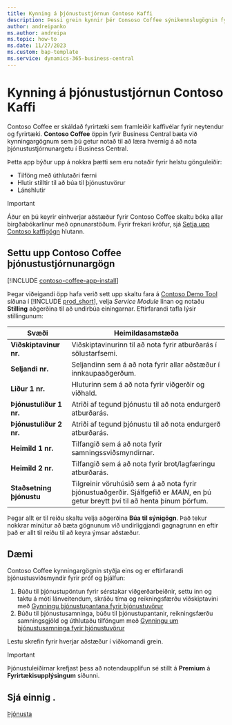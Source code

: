 ```yaml
---
title: Kynning á þjónustustjórnun Contoso Kaffi
description: Þessi grein kynnir þér Consoso Coffee sýnikennslugögnin fyrir þjónustustjórnun.
author: andreipanko
ms.author: andreipa
ms.topic: how-to
ms.date: 11/27/2023
ms.custom: bap-template
ms.service: dynamics-365-business-central
---
```


# <a name="introduction-to-contoso-coffee-service-management"></a>Kynning á þjónustustjórnun Contoso Kaffi

Contoso Coffee er skáldað fyrirtæki sem framleiðir kaffivélar fyrir neytendur og fyrirtæki.  **Contoso Coffee** öppin fyrir Business Central bæta við kynningargögnum sem þú getur notað til að læra hvernig á að nota þjónustustjórnunargetu í Business Central.

Þetta app býður upp á nokkra þætti sem eru notaðir fyrir helstu gönguleiðir:

- Tilföng með úthlutaðri færni
- Hlutir stilltir til að búa til þjónustuvörur
- Lánshlutir

> [!IMPORTANT]
> Áður en þú keyrir einhverjar aðstæður fyrir Contoso Coffee skaltu bóka allar birgðabókarlínur með opnunarstöðum. Fyrir frekari kröfur, sjá [Setja upp Contoso kaffigögn](#set-up-contoso-coffee-service-management-data) hlutann.
>
> 
## <a name="set-up-contoso-coffee-service-management-data"></a>Settu upp Contoso Coffee þjónustustjórnunargögn

[!INCLUDE [contoso-coffee-app-install](../../includes/contoso-coffee-app-install.md)]

Þegar viðeigandi öpp hafa verið sett upp skaltu fara á [Contoso Demo Tool](https://businesscentral.dynamics.com/?page=5194) síðuna í [!INCLUDE [prod_short](../../includes/prod_short.md)], velja *Service Module* línan og notaðu **Stilling** aðgerðina til að undirbúa einingarnar. Eftirfarandi tafla lýsir stillingunum:  

|Svæði  |Heimildasamstæða  |
|---------|---------|
|**Viðskiptavinur nr.**  |Viðskiptavinurinn til að nota fyrir atburðarás í sölustarfsemi.|
|**Seljandi nr.**  |Seljandinn sem á að nota fyrir allar aðstæður í innkaupaaðgerðum.|
|**Liður 1 nr.**  |Hluturinn sem á að nota fyrir viðgerðir og viðhald.|
|**Þjónustuliður 1 nr.**  |Atriði af tegund þjónustu til að nota endurgerð atburðarás.|
|**Þjónustuliður 2 nr.**  |Atriði af tegund þjónustu til að nota endurgerð atburðarás.|
|**Heimild 1 nr.**  |Tilfangið sem á að nota fyrir samningssviðsmyndirnar.|
|**Heimild 2 nr.**  |Tilfangið sem á að nota fyrir brot/lagfæringu atburðarás.|
|**Staðsetning þjónustu** |Tilgreinir vöruhúsið sem á að nota fyrir þjónustuaðgerðir. Sjálfgefið er *MAIN*, en þú getur breytt því til að henta þínum þörfum.|

Þegar allt er til reiðu skaltu velja aðgerðina **Búa til sýnigögn**. Það tekur nokkrar mínútur að bæta gögnunum við undirliggjandi gagnagrunn en eftir það er allt til reiðu til að keyra ýmsar aðstæður.  

## <a name="scenarios"></a>Dæmi

Contoso Coffee kynningargögnin styðja eins og er eftirfarandi þjónustusviðsmyndir fyrir próf og þjálfun:

1. Búðu til þjónustupöntun fyrir sérstakar viðgerðarbeiðnir, settu inn og taktu á móti lánveitendum, skráðu tíma og reikningsfærðu viðskiptavini með [Gynningu þjónustupantana fyrir þjónustuvörur](service-basic-flow-order.md)
2. Búðu til þjónustusamninga, búðu til þjónustupantanir, reikningsfærðu samningsgjöld og úthlutaðu tilföngum með [Gynningu um þjónustusamninga fyrir þjónustuvörur](service-contract-flow.md)

Lestu skrefin fyrir hverjar aðstæður í viðkomandi grein.  

> [!IMPORTANT]
> Þjónustuleiðirnar krefjast þess að notendaupplifun sé stillt á **Premium** á  **Fyrirtækisupplýsingum** síðunni.


## <a name="see-also"></a>Sjá einnig .

[Þjónusta](../../service-service.md)
